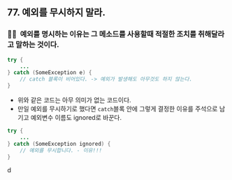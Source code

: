 ## 77. 예외를 무시하지 말라.

### 😵‍💫  예외를 명시하는 이유는 그 메소드를 사용할때 적절한 조치를 취해달라고 말하는 것이다.

```java
try {
    ...
} catch (SomeException e) {
	// catch 블록이 비어있다. -> 예외가 발생해도 아무것도 하지 않는다.
}
```

- 위와 같은 코드는 아무 의미가 없는 코드이다.
- 만일 예외를 무시하기로 했다면 `catch`블록 안에 그렇게 결정한 이유를 주석으로 남기고 예외변수 이름도 ignored로 바꾼다.

```java
try {
    ...
} catch (SomeException ignored) {
	// 예외를 무시합니다. - 이유!!!
}
```

d